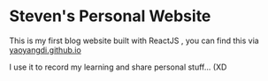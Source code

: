 # Steven's Personal Website

This is my first blog website built with ReactJS , you can find this via [yaoyangdi.github.io](https://yaoyangdi.github.io/)





I use it to record my learning and share personal stuff... (XD